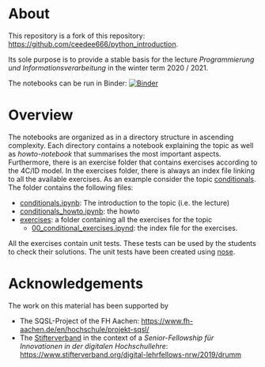 # About
This repository is a fork of this repository: https://github.com/ceedee666/python_introduction.

Its sole purpose is to provide a stable basis for the lecture *Programmierung und Informationsverarbeitung* in the winter term 2020 / 2021.

The notebooks can be run in Binder: [![Binder](https://mybinder.org/badge_logo.svg)](https://mybinder.org/v2/gh/ceedee666/python_intro_ws20/v1.0)

# Overview 
The notebooks are organized as in a directory structure in ascending complexity. Each directory contains a 
notebook explaining the topic as well as *howto-notebook* that summarises the most important aspects. 
Furthermore, there is an exercise folder that contains exercises according to the 4C/ID model. In the 
exercises folder, there is always an index file linking to all the available exercises. As an example consider the
topic [conditionals](/notebooks/30_conditionals). The folder contains the following files:

- [conditionals.ipynb](/notebooks/30_conditionals/conditionals.ipynb): The introduction to the topic (i.e. the lecture)
- [conditionals_howto.ipynb](/notebooks/30_conditionals/conditionals_howto_eng.ipynb): the howto 
- [exercises](/notebooks/30_conditionals/exercises): a folder containing all the exercises for the topic
    - [00_conditional_exercises.ipynd](/notebooks/30_conditionals/exercises/00_conditional_exercises.ipynd): the index file for the exercises. 

All the exercises contain unit tests. These tests can be used by the students to check their solutions. The unit tests have been created using 
[nose](https://nose.readthedocs.io/en/latest/). 

# Acknowledgements 
The work on this material has been supported by 

- The SQSL-Project of the FH Aachen: https://www.fh-aachen.de/en/hochschule/projekt-sqsl/
- The [Stifterverband](https://www.stifterverband.org/) in the context of a *Senior-Fellowship für Innovationen in der digitalen Hochschullehre*: https://www.stifterverband.org/digital-lehrfellows-nrw/2019/drumm
